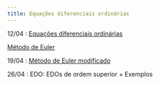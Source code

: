 ```yaml
---
title: Equações diferenciais ordinárias
---
```


12/04
: [Equações diferenciais ordinárias](https://youtu.be/XS9ZGhBd51w)

  [Método de Euler](https://youtu.be/_jiJUJQM3ls)

19/04
: [Método de Euler modificado](https://youtu.be/LGsBDyYvHcs)

26/04
: EDO: EDOs de ordem superior + Exemplos
